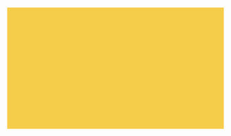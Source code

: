 ![alt text](https://github.com/creative-coding-with-processing/headerCollabs/blob/master/tim-rodenbroeker/composition102/composition102.gif)
